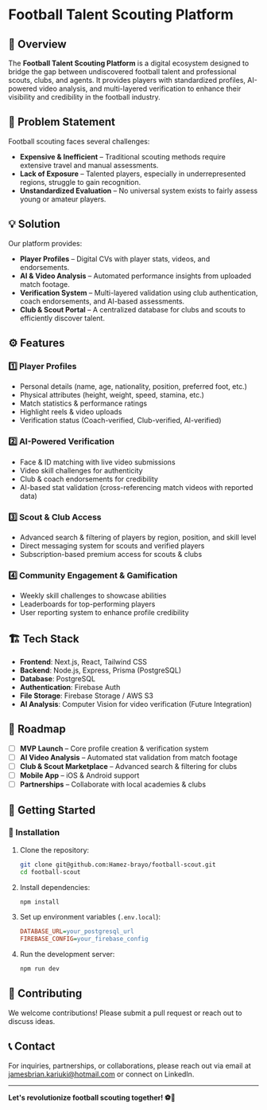 # Football Talent Scouting Platform

## 📌 Overview
The **Football Talent Scouting Platform** is a digital ecosystem designed to bridge the gap between undiscovered football talent and professional scouts, clubs, and agents. It provides players with standardized profiles, AI-powered video analysis, and multi-layered verification to enhance their visibility and credibility in the football industry.

## 🎯 Problem Statement
Football scouting faces several challenges:

- **Expensive & Inefficient** – Traditional scouting methods require extensive travel and manual assessments.
- **Lack of Exposure** – Talented players, especially in underrepresented regions, struggle to gain recognition.
- **Unstandardized Evaluation** – No universal system exists to fairly assess young or amateur players.

## 💡 Solution
Our platform provides:

- **Player Profiles** – Digital CVs with player stats, videos, and endorsements.
- **AI & Video Analysis** – Automated performance insights from uploaded match footage.
- **Verification System** – Multi-layered validation using club authentication, coach endorsements, and AI-based assessments.
- **Club & Scout Portal** – A centralized database for clubs and scouts to efficiently discover talent.

## ⚙️ Features

### 1️⃣ Player Profiles
- Personal details (name, age, nationality, position, preferred foot, etc.)
- Physical attributes (height, weight, speed, stamina, etc.)
- Match statistics & performance ratings
- Highlight reels & video uploads
- Verification status (Coach-verified, Club-verified, AI-verified)

### 2️⃣ AI-Powered Verification
- Face & ID matching with live video submissions
- Video skill challenges for authenticity
- Club & coach endorsements for credibility
- AI-based stat validation (cross-referencing match videos with reported data)

### 3️⃣ Scout & Club Access
- Advanced search & filtering of players by region, position, and skill level
- Direct messaging system for scouts and verified players
- Subscription-based premium access for scouts & clubs

### 4️⃣ Community Engagement & Gamification
- Weekly skill challenges to showcase abilities
- Leaderboards for top-performing players
- User reporting system to enhance profile credibility

## 🏗️ Tech Stack
- **Frontend**: Next.js, React, Tailwind CSS
- **Backend**: Node.js, Express, Prisma (PostgreSQL)
- **Database**: PostgreSQL
- **Authentication**: Firebase Auth
- **File Storage**: Firebase Storage / AWS S3
- **AI Analysis**: Computer Vision for video verification (Future Integration)

## 🚀 Roadmap

- [ ] **MVP Launch** – Core profile creation & verification system
- [ ] **AI Video Analysis** – Automated stat validation from match footage
- [ ] **Club & Scout Marketplace** – Advanced search & filtering for clubs
- [ ] **Mobile App** – iOS & Android support
- [ ] **Partnerships** – Collaborate with local academies & clubs

## 📌 Getting Started

### 🔧 Installation
1. Clone the repository:
   ```sh
   git clone git@github.com:Hamez-brayo/football-scout.git
   cd football-scout
   ```
2. Install dependencies:
   ```sh
   npm install
   ```
3. Set up environment variables (`.env.local`):
   ```ini
   DATABASE_URL=your_postgresql_url
   FIREBASE_CONFIG=your_firebase_config
   ```
4. Run the development server:
   ```sh
   npm run dev
   ```

## 🤝 Contributing
We welcome contributions! Please submit a pull request or reach out to discuss ideas.

## 📞 Contact
For inquiries, partnerships, or collaborations, please reach out via email at jamesbrian.kariuki@hotmail.com or connect on LinkedIn.

---
**Let's revolutionize football scouting together! ⚽🚀**
